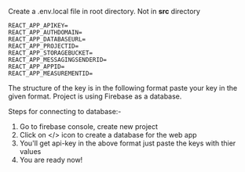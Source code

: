 Create a .env.local file in root directory. Not in **src** directory

    REACT_APP_APIKEY=
    REACT_APP_AUTHDOMAIN=
    REACT_APP_DATABASEURL=
    REACT_APP_PROJECTID=
    REACT_APP_STORAGEBUCKET=
    REACT_APP_MESSAGINGSENDERID=
    REACT_APP_APPID=
    REACT_APP_MEASUREMENTID=

The structure of the key is in the following format paste your key in the given format.
Project is using Firebase as a database.

Steps for connecting to database:-

1. Go to firebase console, create new project
2. Click on </> icon to create a database for the web app
3. You'll get api-key in the above format just paste the keys with thier values
4. You are ready now!
